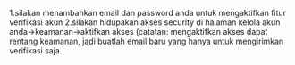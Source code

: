 1.silakan menambahkan email dan password anda untuk mengaktifkan fitur verifikasi akun
2.silakan  hidupakan akses security di halaman kelola akun anda->keamanan->aktifkan akses
(catatan: mengaktifkan akses dapat rentang keamanan, jadi buatlah email baru yang hanya untuk mengirimkan verifikasi saja.
